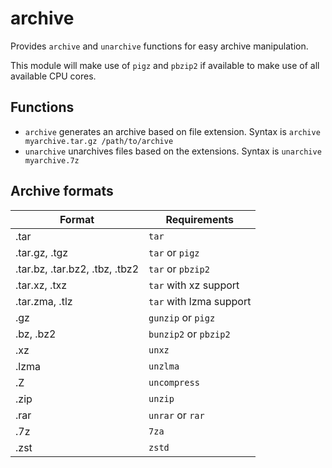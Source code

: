 archive
=======

Provides `archive` and `unarchive` functions for easy archive manipulation.

This module will make use of `pigz` and `pbzip2` if available to make use of all available CPU cores.

Functions
---------

  * `archive` generates an archive based on file extension. Syntax is `archive myarchive.tar.gz /path/to/archive`
  * `unarchive` unarchives files based on the extensions. Syntax is `unarchive myarchive.7z`

Archive formats
---------------

| Format | Requirements |
| ------ | ------------ |
| .tar | `tar` |
| .tar.gz, .tgz | `tar` or `pigz` |
| .tar.bz, .tar.bz2, .tbz, .tbz2 | `tar` or `pbzip2` |
| .tar.xz, .txz | `tar` with xz support |
| .tar.zma, .tlz | `tar` with lzma support |
| .gz | `gunzip` or `pigz` |
| .bz, .bz2 | `bunzip2` or `pbzip2` |
| .xz | `unxz` |
| .lzma | `unzlma` |
| .Z | `uncompress` |
| .zip | `unzip` |
| .rar | `unrar` or `rar` |
| .7z | `7za` |
| .zst | `zstd` |
